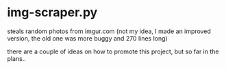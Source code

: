 # img-scraper.py
 steals random photos from imgur.com (not my idea, I made an improved version, the old one was more buggy and 270 lines long)
 
 there are a couple of ideas on how to promote this project, but so far in the plans..

